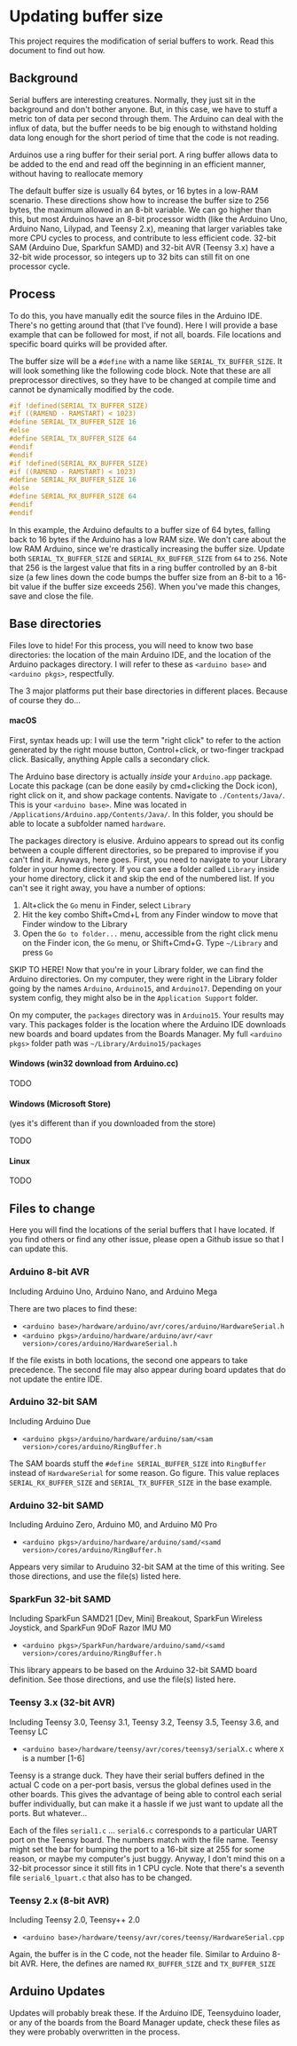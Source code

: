 Updating buffer size
========

This project requires the modification of serial buffers to work.  Read this document to find out how.

## Background

Serial buffers are interesting creatures.  Normally, they just sit in the background and don't bother anyone.  But, in this case, we have to stuff a metric ton of data per second through them.  The Arduino can deal with the influx of data, but the buffer needs to be big enough to withstand holding data long enough for the short period of time that the code is not reading.

Arduinos use a ring buffer for their serial port.  A ring buffer allows data to be added to the end and read off the beginning in an efficient manner, without having to reallocate memory

The default buffer size is usually 64 bytes, or 16 bytes in a low-RAM scenario.  These directions show how to increase the buffer size to 256 bytes, the maximum allowed in an 8-bit variable.  We can go higher than this, but most Arduinos have an 8-bit processor width (like the Arduino Uno, Arduino Nano, Lilypad, and Teensy 2.x), meaning that larger variables take more CPU cycles to process, and contribute to less efficient code.  32-bit SAM (Arduino Due, Sparkfun SAMD) and 32-bit AVR (Teensy 3.x) have a 32-bit wide processor, so integers up to 32 bits can still fit on one processor cycle.

## Process

To do this, you have manually edit the source files in the Arduino IDE.  There's no getting around that (that I've found).  Here I will provide a base example that can be followed for most, if not all, boards.  File locations and specific board quirks will be provided after.

The buffer size will be a `#define` with a name like `SERIAL_TX_BUFFER_SIZE`.  It will look something like the following code block.  Note that these are all preprocessor directives, so they have to be changed at compile time and cannot be dynamically modified by the code.

``` C
#if !defined(SERIAL_TX_BUFFER_SIZE)
#if ((RAMEND - RAMSTART) < 1023)
#define SERIAL_TX_BUFFER_SIZE 16
#else
#define SERIAL_TX_BUFFER_SIZE 64
#endif
#endif
#if !defined(SERIAL_RX_BUFFER_SIZE)
#if ((RAMEND - RAMSTART) < 1023)
#define SERIAL_RX_BUFFER_SIZE 16
#else
#define SERIAL_RX_BUFFER_SIZE 64
#endif
#endif
```

In this example, the Arduino defaults to a buffer size of 64 bytes, falling back to 16 bytes if the Arduino has a low RAM size.  We don't care about the low RAM Arduino, since we're drastically increasing the buffer size.  Update both `SERIAL_TX_BUFFER_SIZE` and `SERIAL_RX_BUFFER_SIZE` from `64` to `256`.  Note that 256 is the largest value that fits in a ring buffer controlled by an 8-bit size (a few lines down the code bumps the buffer size from an 8-bit to a 16-bit value if the buffer size exceeds 256).  When you've made this changes, save and close the file.

## Base directories

Files love to hide!  For this process, you will need to know two base directories: the location of the main Arduino IDE, and the location of the Arduino packages directory.  I will refer to these as `<arduino base>` and `<arduino pkgs>`, respectfully.

The 3 major platforms put their base directories in different places.  Because of course they do...

#### macOS

First, syntax heads up: I will use the term "right click" to refer to the action generated by the right mouse button, Control+click, or two-finger trackpad click.  Basically, anything Apple calls a secondary click.

The Arduino base directory is actually _inside_ your `Arduino.app` package.  Locate this package (can be done easily by cmd+clicking the Dock icon), right click on it, and show package contents.  Navigate to `./Contents/Java/`.  This is your `<arduino base>`.  Mine was located in `/Applications/Arduino.app/Contents/Java/`.  In this folder, you should be able to locate a subfolder named `hardware`.

The packages directory is elusive.  Arduino appears to spread out its config between a couple different directories, so be prepared to improvise if you can't find it.  Anyways, here goes.  First, you need to navigate to your Library folder in your home directory.  If you can see a folder called `Library` inside your home directory, click it and skip the end of the numbered list.  If you can't see it right away, you have a number of options:

1. Alt+click the `Go` menu in Finder, select `Library`
2. Hit the key combo Shift+Cmd+L from any Finder window to move that Finder window to the Library
3. Open the `Go to folder...` menu, accessible from the right click menu on the Finder icon, the `Go` menu, or Shift+Cmd+G.  Type `~/Library` and press `Go`

SKIP TO HERE!  Now that you're in your Library folder, we can find the Arduino directories.  On my computer, they were right in the Library folder going by the names `Arduino`, `Arduino15`, and `Arduino17`.  Depending on your system config, they might also be in the `Application Support` folder.

On my computer, the `packages` directory was in `Arduino15`.  Your results may vary.  This packages folder is the location where the Arduino IDE downloads new boards and board updates from the Boards Manager.  My full `<arduino pkgs>` folder path was `~/Library/Arduino15/packages`

#### Windows (win32 download from Arduino.cc)

TODO

#### Windows (Microsoft Store)

(yes it's different than if you downloaded from the store)

TODO

#### Linux

TODO

## Files to change

Here you will find the locations of the serial buffers that I have located.  If you find others or find any other issue, please open a Github issue so that I can update this.

### Arduino 8-bit AVR

Including Arduino Uno, Arduino Nano, and Arduino Mega

There are two places to find these:

 - `<arduino base>/hardware/arduino/avr/cores/arduino/HardwareSerial.h`
 - `<arduino pkgs>/arduino/hardware/arduino/avr/<avr version>/cores/arduino/HardwareSerial.h`

If the file exists in both locations, the second one appears to take precedence.  The second file may also appear during board updates that do not update the entire IDE.

### Arduino 32-bit SAM

Including Arduino Due

 - `<arduino pkgs>/arduino/hardware/arduino/sam/<sam version>/cores/arduino/RingBuffer.h`

The SAM boards stuff the `#define SERIAL_BUFFER_SIZE` into `RingBuffer` instead of `HardwareSerial` for some reason.  Go figure.  This value replaces `SERIAL_RX_BUFFER_SIZE` and `SERIAL_TX_BUFFER_SIZE` in the base example.

### Arduino 32-bit SAMD

Including Arduino Zero, Arduino M0, and Arduino M0 Pro

 - `<arduino pkgs>/arduino/hardware/arduino/samd/<samd version>/cores/arduino/RingBuffer.h`

Appears very similar to Aruduino 32-bit SAM at the time of this writing.  See those directions, and use the file(s) listed here.

### SparkFun 32-bit SAMD

Including SparkFun SAMD21 [Dev, Mini] Breakout, SparkFun Wireless Joystick, and SparkFun 9DoF Razor IMU M0

 - `<arduino pkgs>/SparkFun/hardware/arduino/samd/<samd version>/cores/arduino/RingBuffer.h`

This library appears to be based on the Arduino 32-bit SAMD board definition.  See those directions, and use the file(s) listed here.

### Teensy 3.x (32-bit AVR)

Including Teensy 3.0, Teensy 3.1, Teensy 3.2, Teensy 3.5, Teensy 3.6, and Teensy LC

 - `<arduino base>/hardware/teensy/avr/cores/teensy3/serialX.c` where `X` is a number [1-6]

Teensy is a strange duck.  They have their serial buffers defined in the actual C code on a per-port basis, versus the global defines used in the other boards.  This gives the advantage of being able to control each serial buffer individually, but can make it a hassle if we just want to update all the ports.  But whatever...

Each of the files `serial1.c` ... `serial6.c` corresponds to a particular UART port on the Teensy board.  The numbers match with the file name.  Teensy might set the bar for bumping the port to a 16-bit size at 255 for some reason, or maybe my computer's just buggy.  Anyway, I don't mind this on a 32-bit processor since it still fits in 1 CPU cycle.  Note that there's a seventh file `serial6_lpuart.c` that also has to be changed.

### Teensy 2.x (8-bit AVR)

Including Teensy 2.0, Teensy++ 2.0

 - `<arduino base>/hardware/teensy/avr/cores/teensy/HardwareSerial.cpp`

Again, the buffer is in the C code, not the header file.  Similar to Arduino 8-bit AVR.  Here, the defines are named `RX_BUFFER_SIZE` and `TX_BUFFER_SIZE`

## Arduino Updates

Updates will probably break these.  If the Arduino IDE, Teensyduino loader, or any of the boards from the Board Manager update, check these files as they were probably overwritten in the process.